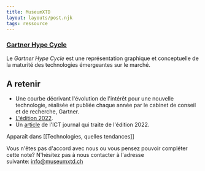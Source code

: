 ```yaml
---
title: MuseumXTD
layout: layouts/post.njk
tags: ressource
---
```

### [Gartner Hype Cycle](https://www.gartner.com/en/research/methodologies/gartner-hype-cycle)
Le *Gartner Hype Cycle* est une représentation graphique et conceptuelle de la maturité des technologies émergeantes sur le marché.  

## A retenir
- Une courbe décrivant l'évolution de l'intérêt pour une nouvelle technologie, réalisée et publiée chaque année par le cabinet de conseil et de recherche, Gartner.
- [L'édition 2022](https://www.gartner.com/en/articles/what-s-new-in-the-2022-gartner-hype-cycle-for-emerging-technologies).
- Un [article](https://www.ictjournal.ch/articles/2022-08-22/immersion-automatisation-et-optimisation-au-menu-du-hype-cycle-de-gartner) de l'ICT journal qui traite de l'édition 2022. 


Apparaît dans [[Technologies, quelles tendances]]

Vous n'êtes pas d'accord avec nous ou vous pensez pouvoir compléter cette note? N'hésitez pas à nous contacter à l'adresse suivante: [info@museumxtd.ch](mailto:info@museumxtd.ch)